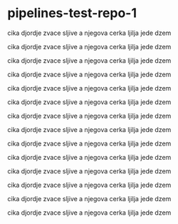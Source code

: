 #  pipelines-test-repo-1

cika djordje zvace sljive a njegova cerka ljilja jede dzem

cika djordje zvace sljive a njegova cerka ljilja jede dzem

cika djordje zvace sljive a njegova cerka ljilja jede dzem

cika djordje zvace sljive a njegova cerka ljilja jede dzem

cika djordje zvace sljive a njegova cerka ljilja jede dzem

cika djordje zvace sljive a njegova cerka ljilja jede dzem

cika djordje zvace sljive a njegova cerka ljilja jede dzem

cika djordje zvace sljive a njegova cerka ljilja jede dzem

cika djordje zvace sljive a njegova cerka ljilja jede dzem

cika djordje zvace sljive a njegova cerka ljilja jede dzem

cika djordje zvace sljive a njegova cerka ljilja jede dzem

cika djordje zvace sljive a njegova cerka ljilja jede dzem

cika djordje zvace sljive a njegova cerka ljilja jede dzem

cika djordje zvace sljive a njegova cerka ljilja jede dzem
